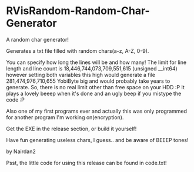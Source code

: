 # RVisRandom-Random-Char-Generator
A random char generator!

Generates a txt file filled with random chars(a-z, A-Z, 0-9).

You can specify how long the lines will be and how many!
The limit for line length and line count is 18,446,744,073,709,551,615 (unsigned __int64) however setting 
both variables this high would generate a file 281,474,976,710,655 YobiByte big and would probably take years to generate.
So, there is no real limit other than free space on your HDD :P
It plays a lovely beeep when it's done and an ugly beep if you mistype the code :P

Also one of my first programs ever and actually this was only programmed for another program I'm working on(encryption).

Get the EXE in the release section, or build it yourself!

Have fun generating useless chars, I guess.. and be aware of BEEEP tones!

by Nairdan2

Psst, the little code for using this release can be found in code.txt! 
